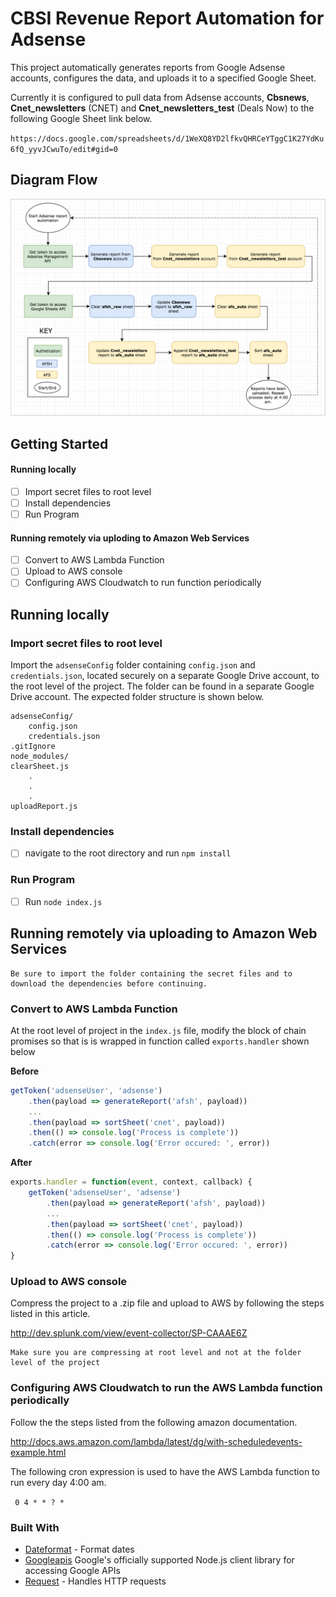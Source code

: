 # CBSI Revenue Report Automation for Adsense

This project automatically generates reports from Google Adsense accounts, configures the data, and uploads it to a specified Google Sheet.

Currently it is configured to pull data from Adsense accounts, **Cbsnews**, **Cnet_newsletters** (CNET) and **Cnet_newsletters_test** (Deals Now) to the following Google Sheet link below.

`https://docs.google.com/spreadsheets/d/1WeXQ8YD2lfkvQHRCeYTggC1K27YdKu6fQ_yyvJCwuTo/edit#gid=0`

## Diagram Flow
![Alt text](/flowchart.png?raw=true "Flowchart")

## Getting Started
#### Running locally
- [ ] Import secret files to root level
- [ ] Install dependencies
- [ ] Run Program

####  Running remotely via uploding to Amazon Web Services
- [ ]  Convert to AWS Lambda Function
- [ ] Upload to AWS console
- [ ] Configuring AWS Cloudwatch to run function periodically

## Running locally
### Import secret files to root level
Import the `adsenseConfig` folder containing `config.json` and `credentials.json`,  located securely on a separate Google Drive account, to the root level of the project.  The folder can be found in a separate Google Drive account.  The expected folder structure is shown below.

```
adsenseConfig/
	config.json
	credentials.json
.gitIgnore
node_modules/
clearSheet.js
	.
	.
	.  
uploadReport.js
```
###  Install dependencies
- [ ] navigate to the root directory and run `npm install`

###  Run Program
- [ ] Run `node index.js`

##  Running remotely via uploading to Amazon Web Services
```
Be sure to import the folder containing the secret files and to download the dependencies before continuing.
```

###  Convert to AWS Lambda Function

At the root level of project in the `index.js` file, modify the block of chain promises so that is is wrapped in function called `exports.handler` shown below

**Before**
``` js
getToken('adsenseUser', 'adsense')
	.then(payload => generateReport('afsh', payload))
	...
	.then(payload => sortSheet('cnet', payload))
	.then(() => console.log('Process is complete'))
	.catch(error => console.log('Error occured: ', error))

```
**After**
``` js
exports.handler = function(event, context, callback) {
    getToken('adsenseUser', 'adsense')
	    .then(payload => generateReport('afsh', payload))
		...
        .then(payload => sortSheet('cnet', payload))
        .then(() => console.log('Process is complete'))
        .catch(error => console.log('Error occured: ', error))
}
```



###  Upload to AWS console
Compress the project to a .zip file and upload to AWS by following the steps listed in this article.

http://dev.splunk.com/view/event-collector/SP-CAAAE6Z

```
Make sure you are compressing at root level and not at the folder level of the project
```

###   Configuring AWS Cloudwatch to run the AWS Lambda function periodically

Follow the the steps listed from the following amazon documentation.

http://docs.aws.amazon.com/lambda/latest/dg/with-scheduledevents-example.html

The following cron expression is used to have the AWS Lambda function to run every day 4:00 am.

` 0 4 * * ? *`
### Built With
* [Dateformat](https://maven.apache.org/) - Format dates
* [Googleapis](https://github.com/google/google-api-nodejs-client) Google's officially supported Node.js client library for accessing Google APIs
* [Request](https://rometools.github.io/rome/) - Handles HTTP requests

